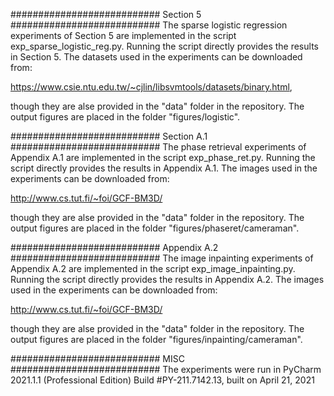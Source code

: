 ########################### Section 5 ###########################
The sparse logistic regression experiments of Section 5 are implemented in the script exp_sparse_logistic_reg.py.
Running the script directly provides the results in Section 5. The datasets used in the experiments can be downloaded from:

https://www.csie.ntu.edu.tw/~cjlin/libsvmtools/datasets/binary.html,

though they are alse provided in the "data" folder in the repository. 
The output figures are placed in the folder "figures/logistic".


########################### Section A.1  ###########################
The phase retrieval experiments of Appendix A.1 are implemented in the script exp_phase_ret.py.
Running the script directly provides the results in Appendix A.1. The images used in the experiments can be downloaded from:

http://www.cs.tut.fi/~foi/GCF-BM3D/

though they are alse provided in the "data" folder in the repository. 
The output figures are placed in the folder "figures/phaseret/cameraman".

########################### Appendix A.2 ###########################
The image inpainting experiments of Appendix A.2 are implemented in the script exp_image_inpainting.py.
Running the script directly provides the results in Appendix A.2. The images used in the experiments can be downloaded from:

http://www.cs.tut.fi/~foi/GCF-BM3D/

though they are alse provided in the "data" folder in the repository. 
The output figures are placed in the folder "figures/inpainting/cameraman".

########################### MISC ###########################
The experiments were run in PyCharm 2021.1.1 (Professional Edition) Build #PY-211.7142.13, built on April 21, 2021

